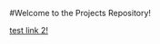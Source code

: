 
#Welcome to the Projects Repository!

 [test link 2!](bageldog.github.io/blob/master/projectpage.md)

